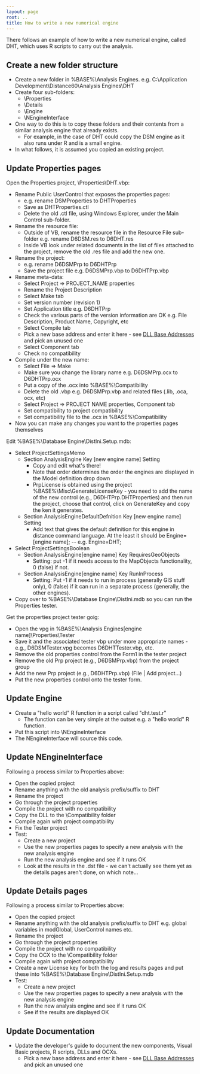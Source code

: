```yaml
---
layout: page
root: ..
title: How to write a new numerical engine
---
```


There follows an example of how to write a new numerical engine, called DHT, which uses R scripts to carry out the analysis.

Create a new folder structure
-----------------------------

* Create a new folder in %BASE%\Analysis Engines. e.g. C:\Application Development\Distance60\Analysis Engines\DHT
* Create four sub-folders: 
  - \Properties
  - \Details
  - \Engine
  - \NEngineInterface
* One way to do this is to copy these folders and their contents from a similar analysis engine that already exists. 
  - For example, in the case of DHT could copy the DSM engine as it also runs under R and is a small engine.
* In what follows, it is assumed you copied an existing project.

Update Properties pages
-----------------------

Open the Properties project, \Properties\DHT.vbp:

* Rename Public UserControl that exposes the properties pages:
  - e.g. rename DSMProperties to DHTProperties
  - Save as DHTProperties.ctl
  - Delete the old .ctl file, using Windows Explorer, under the Main Control sub-folder.
* Rename the resource file:
  - Outside of VB, rename the resource file in the Resource File sub-folder e.g. rename D6DSM.res to D6DHT.res
  - Inside VB look under related documents in the list of files attached to the project, remove the old .res file and add the new one.
* Rename the project:
  - e.g. rename D6DSMPrp to D6DHTPrp
  - Save the project file e.g. D6DSMPrp.vbp to D6DHTPrp.vbp
* Rename meta-data:
  - Select Project => PROJECT_NAME properties
  - Rename the Project Description
  - Select Make tab
  - Set version number (revision 1)
  - Set Application title e.g. D6DHTPrp
  - Check the various parts of the version information are OK e.g. File Description, Product Name, Copyright, etc
  - Select Compile tab
  - Pick a new base address and enter it here - see [DLL Base Addresses](./DllBaseAddresses.html) and pick an unused one
  - Select Component tab
  - Check no compatibility
* Compile under the new name:
  - Select File => Make
  - Make sure you change the library name e.g. D6DSMPrp.ocx to D6DHTPrp.ocx
  - Put a copy of the .ocx into %BASE%\Compatibility
  - Delete the old .vbp e.g. D6DSMPrp.vbp and related files (.lib, .oca, ocx, etc)
  - Select Project => PROJECT NAME properties, Component tab
  - Set compatibility to project compatibility
  - Set compatibility file to the .ocx in %BASE%\Compatibility
* Now you can make any changes you want to the properties pages themselves

Edit %BASE%\Database Engine\DistIni.Setup.mdb:

* Select ProjectSettingsMemo
  - Section AnalysisEngine Key [new engine name] Setting
    - Copy and edit what's there!
    - Note that order determines the order the engines are displayed in the Model definition drop down
    -  PrpLicense is obtained using the project %BASE%\Misc\GenerateLicenseKey - you need to add the name of the new control (e.g., D6DHTPrp.DHTProperties) and then run the project, choose that control, click on GenerateKey and copy the ken it generates.
  - Section AnalysisEngineDefaultDefnition Key [new engine name] Setting
    - Add text that gives the default definition for this engine in distance command language.  At the least it should be Engine=[engine name]; -- e.g. Engine=DHT;
* Select ProjectSettingsBoolean
  - Section AnalysisEngine[engine name] Key RequiresGeoObjects
    - Setting: put -1 if it needs access to the MapObjects functionality, 0 (false) if not.
  - Section AnalysisEngine[engine name] Key RunInProcess
    - Setting: Put -1 if it needs to run in process (generally GIS stuff only), 0 (false) if it can run in a separate process (generally, the other engines).
* Copy over to %BASE%\Database Engine\DistIni.mdb so you can run the Properties tester.

Get the properties project tester goig:

* Open the vpg in %BASE%\Analysis Engines\[engine name]\Properties\Tester
* Save it and the associated tester vbp under more appropriate names - e.g., D6DSMTester.vpg becomes D6DHTTester.vbp, etc.
* Remove the old properties control from the Form1 in the tester project
* Remove the old Prp project (e.g., D6DSMPrp.vbp) from the project group
* Add the  new Prp project (e.g., D6DHTPrp.vbp) (File | Add project...)
* Put the new properties control onto the tester form.

Update Engine
-------------

* Create a "hello world" R function in a script called "dht.test.r"
  - The function can be very simple at the outset e.g. a "hello world" R function.
* Put this script into \NEngineInterface
* The NEngineInterface will source this code.

Update NEngineInterface
-----------------------

Following a process similar to Properties above:

* Open the copied project
* Rename anything with the old analysis prefix/suffix to DHT
* Rename the project
* Go through the project properties
* Compile the project with no compatibility
* Copy the DLL to the \Compatibility folder
* Compile again with project compatibility
* Fix the Tester project
* Test:
  - Create a new project
  - Use the new properties pages to specify a new analysis with the new analysis engine
  - Run the new analysis engine and see if it runs OK
  - Look at the results in the .dst file - we can't actually see them yet as the details pages aren't done, on which note...

Update Details pages
--------------------

Following a process similar to Properties above:

* Open the copied project
* Rename anything with the old analysis prefix/suffix to DHT e.g. global variables in modGlobal, UserControl names etc.
* Rename the project
* Go through the project properties
* Compile the project with no compatibility
* Copy the OCX to the \Compatibility folder
* Compile again with project compatibility
* Create a new License key for both the log and results pages and put these into %BASE%\Database Engine\DistIni.Setup.mdb
* Test:
  - Create a new project
  - Use the new properties pages to specify a new analysis with the new analysis engine
  - Run the new analysis engine and see if it runs OK
  - See if the results are displayed OK

Update Documentation
--------------------

* Update the developer's guide to document the new components, Visual Basic projects, R scripts, DLLs and OCXs.
  - Pick a new base address and enter it here - see [DLL Base Addresses](./DllBaseAddresses.html) and pick an unused one
